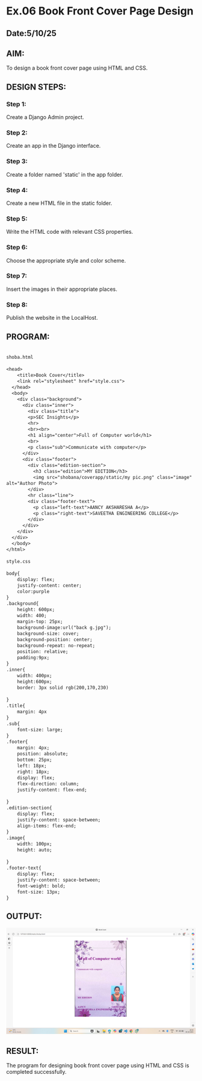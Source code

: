 # Ex.06 Book Front Cover Page Design
## Date:5/10/25

## AIM:
To design a book front cover page using HTML and CSS.

## DESIGN STEPS:

### Step 1:
Create a Django Admin project.

### Step 2:
Create an app in the Django interface.

### Step 3:
Create a folder named 'static' in the app folder.

### Step 4:
Create a new HTML file in the static folder.

### Step 5:
Write the HTML code with relevant CSS properties.

### Step 6:
Choose the appropriate style and color scheme.

### Step 7:
Insert the images in their appropriate places.

### Step 8:
Publish the website in the LocalHost.

## PROGRAM:
```

shoba.html

<head>
    <title>Book Cover</title>
    <link rel="stylesheet" href="style.css">
  </head>
  <body> 
    <div class="background">
      <div class="inner">
        <div class="title">
        <p>SEC Insights</p>
        <hr>
        <br><br>
        <h1 align="center">Full of Computer world</h1>
        <br>
        <p class="sub">Communicate with computer</p>
      </div>
      <div class="footer">
        <div class="edition-section">
          <h3 class="edition">MY EDITION</h3>
          <img src="shobana/coverapp/static/my pic.png" class="image" alt="Author Photo">
        </div>
        <hr class="line">
        <div class="footer-text">
          <p class="left-text">AANCY AKSHARESHA A</p>
          <p class="right-text">SAVEETHA ENGINEERING COLLEGE</p>
        </div>
      </div>
    </div>
  </div>
  </body>
</html>

style.css

body{
    display: flex;
    justify-content: center;
    color:purple
}
.background{
    height: 600px;
    width: 400;
    margin-top: 25px;
    background-image:url("back g.jpg");
    background-size: cover;
    background-position: center;
    background-repeat: no-repeat;
    position: relative;
    padding:9px;
}
.inner{
    width: 400px;
    height:600px;
    border: 3px solid rgb(200,170,230)

}
.title{
    margin: 4px
}
.sub{
    font-size: large;
}
.footer{
    margin: 4px;
    position: absolute;
    bottom: 25px;
    left: 18px;
    right: 18px;
    display: flex;
    flex-direction: column;
    justify-content: flex-end;

}
.edition-section{
    display: flex;
    justify-content: space-between;
    align-items: flex-end;
}
.image{
    width: 100px;
    height: auto;

}
.footer-text{
    display: flex;
    justify-content: space-between;
    font-weight: bold;
    font-size: 13px;
}
```
## OUTPUT:
![alt text](<Screenshot (21).png>)




## RESULT:
The program for designing book front cover page using HTML and CSS is completed successfully.
